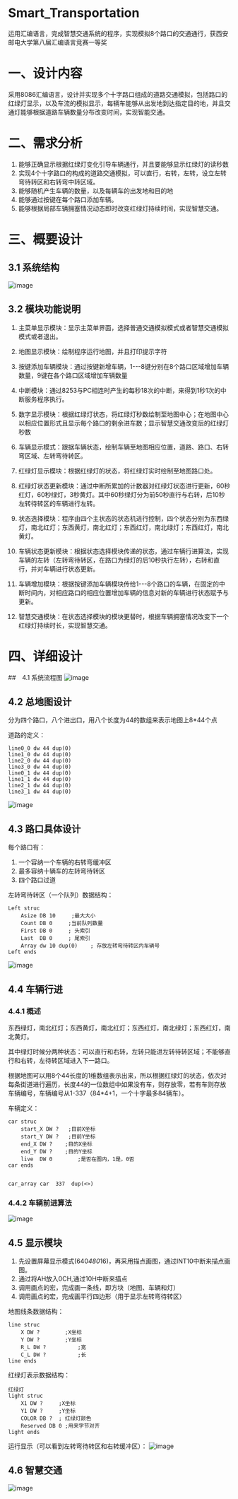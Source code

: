 # Smart_Transportation
运用汇编语言，完成智慧交通系统的程序，实现模拟8个路口的交通通行，获西安邮电大学第八届汇编语言竞赛一等奖
# 一、设计内容

采用8086汇编语言，设计并实现多个十字路口组成的道路交通模拟，包括路口的红绿灯显示，以及车流的模拟显示，每辆车能够从出发地到达指定目的地，并且交通灯能够根据道路车辆数量分布改变时间，实现智能交通。

# 二、需求分析
1.  能够正确显示根据红绿灯变化引导车辆通行，并且要能够显示红绿灯的读秒数
2. 实现4个十字路口的构成的道路交通模拟，可以直行，右转，左转，设立左转弯待转区和右转弯中转区域。
3. 能够随机产生车辆的数量，以及每辆车的出发地和目的地
4. 能够通过按键在每个路口添加车辆。
5. 能够根据局部车辆拥塞情况动态即时改变红绿灯持续时间，实现智慧交通。

# 三、概要设计
## 3.1 系统结构
![image](http://github.com/zach0zhang/Smart_Transportation/raw/master/md_images/System_Structure.png)
## 3.2 模块功能说明
1. 主菜单显示模块：显示主菜单界面，选择普通交通模拟模式或者智慧交通模拟模式或者退出。
2. 地图显示模块：绘制程序运行地图，并且打印提示字符

3.  按键添加车辆模块：通过按键新增车辆，1---8键分别在8个路口区域增加车辆数量，9键在各个路口区域增加车辆数量

4. 中断模块：通过8253与PC相连时产生的每秒18次的中断，来得到1秒1次的中断服务程序执行。

5. 数字显示模块：根据红绿灯状态，将红绿灯秒数绘制至地图中心；在地图中心以相应位置形式且显示每个路口的剩余进车数；显示智慧交通改变后的红绿灯秒数
	
6. 车辆显示模式：跟据车辆状态，绘制车辆至地图相应位置，道路、路口、右转弯区域、左转弯待转区。
7. 红绿灯显示模块：根据红绿灯的状态，将红绿灯实时绘制至地图路口处。

8. 红绿灯状态更新模块：通过中断所累加的计数器对红绿灯状态进行更新，60秒红灯，60秒绿灯，3秒黄灯。其中60秒绿灯分为前50秒直行与右转，后10秒左转待转区的车辆进行左转。

9. 状态选择模块：程序由四个主状态的状态机进行控制，四个状态分别为东西绿灯，南北红灯；东西黄灯，南北红灯；东西红灯，南北绿灯；东西红灯，南北黄灯。

10. 车辆状态更新模块：根据状态选择模块传递的状态，通过车辆行进算法，实现车辆的左转（左转弯待转区，在路口为绿灯的后10秒执行左转），右转和直行，并对车辆进行状态更新。

11. 车辆增加模块：根据按键添加车辆模块传给1---8个路口的车辆，在固定的中断时间内，对相应路口的相应位置增加车辆的信息对新的车辆进行状态赋予与更新。

12. 智慧交通模块：在状态选择模块的模块更替时，根据车辆拥塞情况改变下一个红绿灯持续时长，实现智慧交通。

# 四、详细设计
##　4.1 系统流程图
![image](http://github.com/zach0zhang/Smart_Transportation/raw/master/md_images/Process.png)

## 4.2 总地图设计
分为四个路口，八个进出口，用八个长度为44的数组来表示地图上8*44个点

道路的定义：

```
line0_0 dw 44 dup(0)
line1_0 dw 44 dup(0)
line2_0 dw 44 dup(0)
line3_0 dw 44 dup(0)
line0_1 dw 44 dup(0)
line1_1 dw 44 dup(0)
line2_1 dw 44 dup(0)
line3_1 dw 44 dup(0)
```
![image](http://github.com/zach0zhang/Smart_Transportation/raw/master/md_images/Street.png)

## 4.3 路口具体设计
每个路口有：
1. 一个容纳一个车辆的右转弯缓冲区
2. 最多容纳十辆车的左转弯待转区
3. 四个路口过道

左转弯待转区（一个队列）数据结构：

```
Left struc       
  	Asize DB 10     ;最大大小
  	Count DB 0     ;当前队列数量
  	First DB 0     ; 头索引
  	Last  DB 0     ; 尾索引
  	Array dw 10 dup(0)    ; 存放左转弯待转区内车辆号
Left ends

```
![image](http://github.com/zach0zhang/Smart_Transportation/raw/master/md_images/Cross.png)

## 4.4 车辆行进
### 4.4.1 概述
东西绿灯，南北红灯；东西黄灯，南北红灯；东西红灯，南北绿灯；东西红灯，南北黄灯。

其中绿灯时候分两种状态：可以直行和右转，左转只能进左转待转区域；不能够直行和右转，左待转区域进入下一路口。

根据地图可以用8个44长度的1维数组表示出来，所以根据红绿灯的状态，依次对每条街道进行遍历，长度44的一位数组中如果没有车，则存放零，若有车则存放车辆编号，车辆编号从1-337（84*4+1，一个十字最多84辆车）。

车辆定义：

```
car struc			
  	start_X DW ?   ;目前X坐标
  	start_Y DW ?   ;目前Y坐标
  	end_X DW ?    ;目的X坐标
  	end_Y DW ?    ;目的Y坐标
  	live  DW 0        ;是否在图内，1是，0否
car ends


car_array car  337  dup(<>)
```
### 4.4.2 车辆前进算法
![image](http://github.com/zach0zhang/Smart_Transportation/raw/master/md_images/Car_Run.png)

## 4.5 显示模块
1. 先设置屏幕显示模式(640*480*16)，再采用描点画图，通过INT10中断来描点画图。
2. 通过将AH放入0CH,通过10H中断来描点
3. 调用画点的宏，完成画一条线，即方块（地图、车辆和灯）
4. 调用画点的宏，完成画平行四边形（用于显示左转弯待转区）

地图线条数据结构：

```
line struc     
  	X DW ?	      ;X坐标
  	Y DW ?	      ;Y坐标
  	R_L DW ?	      ;宽
  	C_L DW ?	      ;长
line ends

```
红绿灯表示数据结构：

```
红绿灯
light struc    
    X1 DW ?     ;X坐标
    Y1 DW ?     ;Y坐标
    COLOR DB ?  ; 红绿灯颜色
    Reserved DB 0 ;用来字节对齐
light ends

```
运行显示（可以看到左转弯待转区和右转缓冲区）：
![image](http://github.com/zach0zhang/Smart_Transportation/raw/master/md_images/Show.png)

## 4.6 智慧交通
![image](http://github.com/zach0zhang/Smart_Transportation/raw/master/md_images/Smart_Transport.png)
